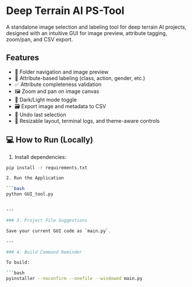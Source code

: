 # Deep Terrain AI PS-Tool

A standalone image selection and labeling tool for deep terrain AI projects, designed with an intuitive GUI for image preview, attribute tagging, zoom/pan, and CSV export. 

## Features

- 📁 Folder navigation and image preview
- 🎯 Attribute-based labeling (class, action, gender, etc.)
- ✅ Attribute completeness validation
- 🖼️ Zoom and pan on image canvas
- 🌙 Dark/Light mode toggle
- 🗃️ Export image and metadata to CSV
- 🧭 Undo last selection
- 🎨 Resizable layout, terminal logs, and theme-aware controls


## 💻 How to Run (Locally)

1. Install dependencies:

```bash
pip install -r requirements.txt

2. Run the Application

```bash
python GUI_tool.py


---

### 3. Project File Suggestions

Save your current GUI code as `main.py`.

---

### 4. Build Command Reminder

To build:

```bash
pyinstaller --noconfirm --onefile --windowed main.py

